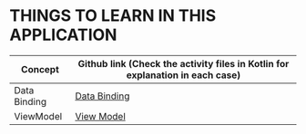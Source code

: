 # THINGS TO LEARN IN THIS APPLICATION

| Concept      | Github link (Check the activity files in Kotlin for explanation in each case)|
| ----------- | ----------- |
| Data Binding      |   [Data Binding](https://github.com/hegde421201/AndroidJetPackLearner/tree/main/LearningApp/LearningApp/app/src/main/java/com/learning/learningapp2022/ganeshhegde/databinding)     |
| ViewModel   |       [View Model](https://github.com/hegde421201/AndroidJetPackLearner/tree/main/LearningApp/LearningApp/app/src/main/java/com/learning/learningapp2022/ganeshhegde/viewmodel)  |